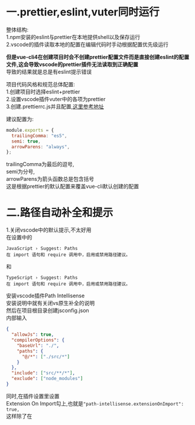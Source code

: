 一.prettier,eslint,vuter同时运行  
===
  
整体结构:  
1.npm安装的eslint与prettier在本地提供shell以及保存运行  
2.vscode的插件读取本地的配置在编辑代码时手动根据配置优先级运行  
  
  
**但是vue-cli4在创建项目时会不创建prettier配置文件而是直接创建eslint的配置文件,这会导致vscode的prettier插件无法读取到正确配置**  
导致的结果就是总是有eslint提示错误  
  
项目代码风格和规范总体配置:  
1.创建项目时选择eslint+prettier  
2.设置vscode插件vuter中的各项为prettier  
3.创建.prettierrc.js并且配置,[这里参考地址](https://prettier.io/docs/en/configuration.html)  
  
建议配置为:  
```js
module.exports = {
  trailingComma: "es5",
  semi: true,
  arrowParens: "always",
};
```
trailingComma为最后的逗号,  
semi为分号,  
arrowParens为箭头函数总是包含括号  
这是根据prettier的默认配置来覆盖vue-cli默认创建的配置  
  
二.路径自动补全和提示  
===
  
1.关闭vscode中的默认提示,不太好用  
在设置中的
```
JavaScript › Suggest: Paths
在 import 语句和 require 调用中，启用或禁用路径建议。
```
和
```
TypeScript › Suggest: Paths
在 import 语句和 require 调用中，启用或禁用路径建议。
```
安装vscode插件Path Intellisense  
安装说明中就有关闭vs原生补全的说明  
然后在项目根目录创建jsconfig.json  
内部输入  
```json
{
  "allowJs": true,
  "compilerOptions": {
    "baseUrl": "./",
    "paths": {
      "@/*": ["./src/*"]
    }
  },
  "include": ["src/**/*"],
  "exclude": ["node_modules"]
}
```
同时,在插件设置里设置  
Extension On Import勾上,也就是`"path-intellisense.extensionOnImport": true,`  
这样除了在<script>中引入组件时没有文件扩展名以外其他地方都有文件扩展名
